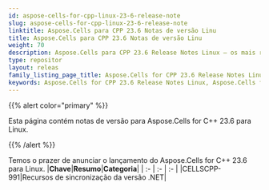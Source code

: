 ```yaml
---
id: aspose-cells-for-cpp-linux-23-6-release-note
slug: aspose-cells-for-cpp-linux-23-6-release-note
linktitle: Aspose.Cells para CPP 23.6 Notas de versão Linu
title: Aspose.Cells para CPP 23.6 Notas de versão Linu
weight: 70
description: Aspose.Cells para CPP 23.6 Release Notes Linux – os mais recentes aprimoramentos, novos recursos e correções
type: repositor
layout: releas
family_listing_page_title: Aspose.Cells for CPP 23.6 Release Notes Linu
keywords: Aspose.Cells for CPP 23.6 Release Notes Linux, Aspose.Cells for CPP 23.6 Linux updates and fixe
---
```

{{% alert color="primary" %}}

Esta página contém notas de versão para Aspose.Cells for C++ 23.6 para Linux.

{{% /alert %}}

Temos o prazer de anunciar o lançamento do Aspose.Cells for C++ 23.6 para Linux.
|**Chave**|**Resumo**|**Categoria**|
| :- | :- | :- |
|CELLSCPP-991|Recursos de sincronização da versão .NET|
